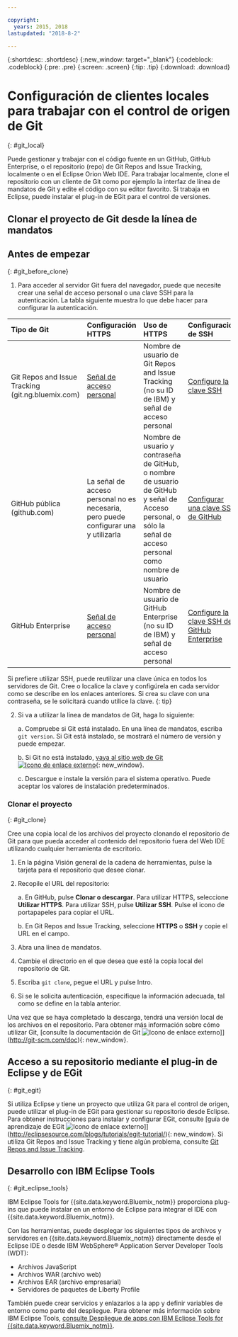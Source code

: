 ```yaml
---

copyright:
  years: 2015, 2018
lastupdated: "2018-8-2"

---
```


{:shortdesc: .shortdesc}
{:new_window: target="_blank"}
{:codeblock: .codeblock}
{:pre: .pre}
{:screen: .screen}
{:tip: .tip}
{:download: .download}

# Configuración de clientes locales para trabajar con el control de origen de Git
{: #git_local}


Puede gestionar y trabajar con el código fuente en un GitHub, GitHub Enterprise, o el repositorio (repo) de Git Repos and Issue Tracking, localmente o en el Eclipse Orion Web IDE. Para trabajar localmente, clone el repositorio con un cliente de Git como por ejemplo la interfaz de línea de mandatos de Git y edite el código con su editor favorito. Si trabaja en Eclipse, puede instalar el plug-in de EGit para el control de versiones.

## Clonar el proyecto de Git desde la línea de mandatos


## Antes de empezar
{: #git_before_clone}

1. Para acceder al servidor Git fuera del navegador, puede que necesite crear una señal de acceso personal o una clave SSH para la autenticación. La tabla siguiente muestra lo que debe hacer para configurar la autenticación.

| Tipo de Git  | Configuración HTTPS | Uso de HTTPS |  Configuración de SSH |
|:-----------|:-------------|:------------|:-------------|
| Git Repos and Issue Tracking (git.ng.bluemix.com) | [Señal de acceso personal](/docs/services/ContinuousDelivery/git_working.html#git_authentication) | Nombre de usuario de Git Repos and Issue Tracking (no su ID de IBM) y señal de acceso personal | [Configure la clave SSH](/docs/services/ContinuousDelivery/git_working.html#git_authentication) |
| GitHub pública (github.com) | La señal de acceso personal no es necesaria, pero puede configurar una y utilizarla | Nombre de usuario y contraseña de GitHub, o nombre de usuario de GitHub y señal de Acceso personal, o sólo la señal de acceso personal como nombre de usuario | [Configurar una clave SSH de GitHub](https://help.github.com/articles/generating-a-new-ssh-key-and-adding-it-to-the-ssh-agent/) |
| GitHub Enterprise | [Señal de acceso personal](/docs/services/ghededicated/index.html#gheded_getting_started#ghe_auth) | Nombre de usuario de GitHub Enterprise (no su ID de IBM) y señal de acceso personal | [Configure la clave SSH de GitHub Enterprise](/docs/services/ghededicated/index.html#gheded_getting_started#ghe_auth) |

Si prefiere utilizar SSH, puede reutilizar una clave única en todos los servidores de Git. Cree o localice la clave y configúrela en cada servidor como se describe en los enlaces anteriores. Si crea su clave con una contraseña, se le solicitará cuando utilice la clave.
{: tip}

2. Si va a utilizar la línea de mandatos de Git, haga lo siguiente:

    a. Compruebe si Git está instalado. En una línea de mandatos, escriba `git version`. Si Git está instalado, se mostrará el número de versión y puede empezar.

    b. Si Git no está instalado, [vaya al sitio web de Git ![Icono de enlace externo](../../icons/launch-glyph.svg "Icono de enlace externo")](http://git-scm.com/downloads){: new_window}.

    c. Descargue e instale la versión para el sistema operativo. Puede aceptar los valores de instalación predeterminados.


### Clonar el proyecto
{: #git_clone}

Cree una copia local de los archivos del proyecto clonando el repositorio de Git para que pueda acceder al contenido del repositorio fuera del Web IDE utilizando cualquier herramienta de escritorio.

1. En la página Visión general de la cadena de herramientas, pulse la tarjeta para el repositorio que desee clonar.

2. Recopile el URL del repositorio:

   a. En GitHub, pulse **Clonar o descargar**. Para utilizar HTTPS, seleccione **Utilizar HTTPS**.  Para utilizar SSH, pulse **Utilizar SSH**. Pulse el icono de portapapeles para copiar el URL.

   b. En Git Repos and Issue Tracking, seleccione **HTTPS** o **SSH** y copie el URL en el campo.

3. Abra una línea de mandatos.

4. Cambie el directorio en el que desea que esté la copia local del repositorio de Git.

5. Escriba `git clone`, pegue el URL y pulse Intro.

6. Si se le solicita autenticación, especifique la información adecuada, tal como se define en la tabla anterior.


Una vez que se haya completado la descarga, tendrá una versión local de los archivos en el repositorio. Para obtener más información sobre cómo utilizar Git, [consulte la documentación de Git ![Icono de enlace externo](../../icons/launch-glyph.svg "Icono de enlace externo")]](http://git-scm.com/doc){: new_window}.


## Acceso a su repositorio mediante el plug-in de Eclipse y de EGit
{: #git_egit}

Si utiliza Eclipse y tiene un proyecto que utiliza Git para el control de origen, puede utilizar el plug-in de EGit para gestionar su repositorio desde Eclipse. Para obtener instrucciones para instalar y configurar EGit, consulte [guía de aprendizaje de EGit ![Icono de enlace externo](../../icons/launch-glyph.svg "Icono de enlace externo")]](http://eclipsesource.com/blogs/tutorials/egit-tutorial/){: new_window}.
Si utiliza Git Repos and Issue Tracking y tiene algún problema, consulte [Git Repos and Issue Tracking](git_working.html#git_local).

## Desarrollo con IBM Eclipse Tools
{: #git_eclipse_tools}

IBM Eclipse Tools for {{site.data.keyword.Bluemix_notm}} proporciona plug-ins que puede instalar en un entorno de Eclipse para integrar el IDE con {{site.data.keyword.Bluemix_notm}}.

Con las herramientas, puede desplegar los siguientes tipos de archivos y servidores en {{site.data.keyword.Bluemix_notm}} directamente desde el Eclipse IDE o desde IBM WebSphere&reg; Application Server Developer Tools (WDT):

* Archivos JavaScript
* Archivos WAR (archivo web)
* Archivos EAR (archivo empresarial)
* Servidores de paquetes de Liberty Profile

También puede crear servicios y enlazarlos a la app y definir variables de entorno como parte del despliegue. Para obtener más información sobre IBM Eclipse Tools, [consulte Despliegue de apps con IBM Eclipse Tools for {{site.data.keyword.Bluemix_notm}}](/docs/manageapps/eclipsetools/eclipsetools.html).

